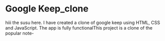 

# Google Keep_clone



hiii the susu here. I have created a clone of google keep using HTML, CSS and JavaScript. The app is fully functionalThis project is a clone of the popular note-

